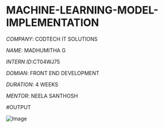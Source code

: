 # MACHINE-LEARNING-MODEL-IMPLEMENTATION

*COMPANY*: CODTECH IT SOLUTIONS

*NAME*: MADHUMITHA G

*INTERN ID*:CT04WJ75  

*DOMIAN*: FRONT END DEVELOPMENT

*DURATION*: 4 WEEKS

*MENTOR*: NEELA SANTHOSH

#OUTPUT

![Image](https://github.com/user-attachments/assets/77c98e99-0b8d-4088-968d-072e8bf2b420)

